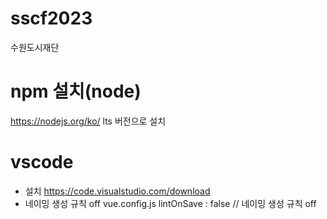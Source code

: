# sscf2023
수원도시재단

# npm 설치(node)
https://nodejs.org/ko/
lts 버전으로 설치

# vscode 
  - 설치
    https://code.visualstudio.com/download
  - 네이밍 생성 규칙 off
  vue.config.js
    lintOnSave : false    // 네이밍 생성 규칙 off
